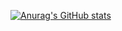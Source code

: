 [![Anurag's GitHub stats](https://github-readme-stats.vercel.app/api?username=liquidityc&count_private=true&show_icons=true&theme=radical)](https://github.com/anuraghazra/github-readme-stats)

<!-- ![Top Langs](https://github-readme-stats.vercel.app/api/top-langs/?username=blightmud)](https://github.com/anuraghazra/github-readme-stats) -->

<!--
**LiquidityC/LiquidityC** is a ✨ _special_ ✨ repository because its `README.md` (this file) appears on your GitHub profile.

Here are some ideas to get you started:

- 🔭 I’m currently working on ...
- 🌱 I’m currently learning ...
- 👯 I’m looking to collaborate on ...
- 🤔 I’m looking for help with ...
- 💬 Ask me about ...
- 📫 How to reach me: ...
- 😄 Pronouns: ...
- ⚡ Fun fact: ...
-->
